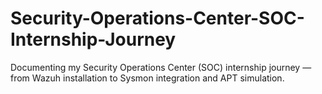 # Security-Operations-Center-SOC-Internship-Journey
Documenting my Security Operations Center (SOC) internship journey — from Wazuh installation to Sysmon integration and APT simulation.
